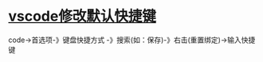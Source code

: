 # [vscode修改默认快捷键](https://jingyan.baidu.com/article/9faa7231ef1383473c28cb12.html)

code->首选项-》键盘快捷方式 -》搜索(如：保存)-》右击(重置绑定)->输入快捷键



